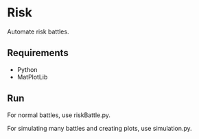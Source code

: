 # Risk

Automate risk battles.

## Requirements
* Python
* MatPlotLib

## Run

For normal battles, use riskBattle.py.

For simulating many battles and creating plots, use simulation.py.

